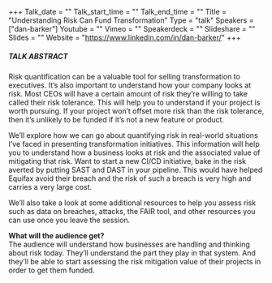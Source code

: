 +++
Talk_date = ""
Talk_start_time = ""
Talk_end_time = ""
Title = "Understanding Risk Can Fund Transformation"
Type = "talk"
Speakers = ["dan-barker"]
Youtube = ""
Vimeo = ""
Speakerdeck = ""
Slideshare = ""
Slides = ""
Website = "https://www.linkedin.com/in/dan-barker/"
+++

##### TALK ABSTRACT

Risk quantification can be a valuable tool for selling transformation to executives. It’s also important to understand how your company looks at risk. Most CEOs will have a certain amount of risk they’re willing to take called their risk tolerance. This will help you to understand if your project is worth pursuing. If your project won’t offset more risk than the risk tolerance, then it’s unlikely to be funded if it’s not a new feature or product.

We’ll explore how we can go about quantifying risk in real-world situations I’ve faced in presenting transformation initiatives. This information will help you to understand how a business looks at risk and the associated value of mitigating that risk. Want to start a new CI/CD initiative, bake in the risk averted by putting SAST and DAST in your pipeline. This would have helped Equifax avoid their breach and the risk of such a breach is very high and carries a very large cost.

We’ll also take a look at some additional resources to help you assess risk such as data on breaches, attacks, the FAIR tool, and other resources you can use once you leave the session.

<strong>What will the audience get?</strong><br>
The audience will understand how businesses are handling and thinking about risk today. They’ll understand the part they play in that system. And they’ll be able to start assessing the risk mitigation value of their projects in order to get them funded.